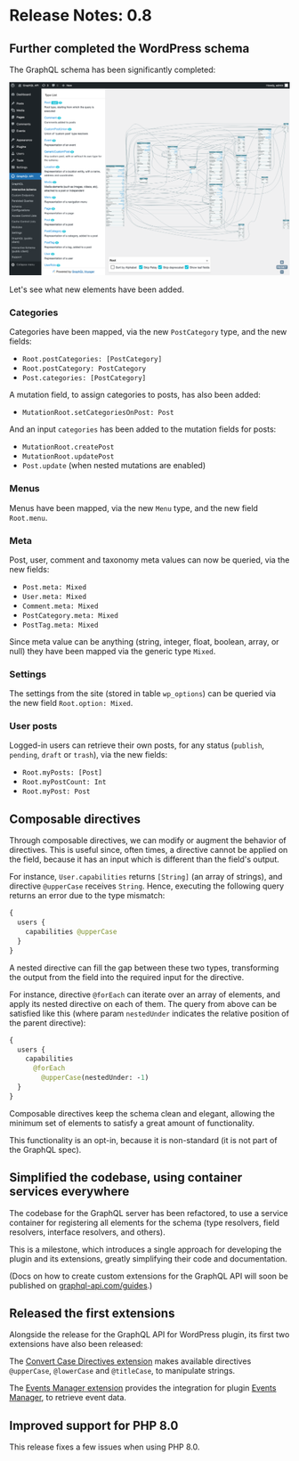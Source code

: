 # Release Notes: 0.8

## Further completed the WordPress schema

The GraphQL schema has been significantly completed:

<a href="../../images/graphql-schema-v08.png" target="_blank">![GraphQL schema](../../images/graphql-schema-v08.png)</a>

Let's see what new elements have been added.

### Categories

Categories have been mapped, via the new `PostCategory` type, and the new fields:

- `Root.postCategories: [PostCategory]`
- `Root.postCategory: PostCategory`
- `Post.categories: [PostCategory]`

A mutation field, to assign categories to posts, has also been added:

- `MutationRoot.setCategoriesOnPost: Post`

And an input `categories` has been added to the mutation fields for posts:

- `MutationRoot.createPost`
- `MutationRoot.updatePost`
- `Post.update` (when nested mutations are enabled)

### Menus

Menus have been mapped, via the new `Menu` type, and the new field `Root.menu`.

### Meta

Post, user, comment and taxonomy meta values can now be queried, via the new fields:

- `Post.meta: Mixed`
- `User.meta: Mixed`
- `Comment.meta: Mixed`
- `PostCategory.meta: Mixed`
- `PostTag.meta: Mixed`

Since meta value can be anything (string, integer, float, boolean, array, or null) they have been mapped via the generic type `Mixed`.

### Settings

The settings from the site (stored in table `wp_options`) can be queried via the new field `Root.option: Mixed`.

### User posts

Logged-in users can retrieve their own posts, for any status (`publish`, `pending`, `draft` or `trash`), via the new fields:

- `Root.myPosts: [Post]`
- `Root.myPostCount: Int`
- `Root.myPost: Post`

## Composable directives

Through composable directives, we can modify or augment the behavior of directives. This is useful since, often times, a directive cannot be applied on the field, because it has an input which is different than the field's output.

For instance, `User.capabilities` returns `[String]` (an array of strings), and directive `@upperCase` receives `String`. Hence, executing the following query returns an error due to the type mismatch:

```graphql
{
  users {
    capabilities @upperCase
  }
}
```

A nested directive can fill the gap between these two types, transforming the output from the field into the required input for the directive.

For instance, directive `@forEach` can iterate over an array of elements, and apply its nested directive on each of them. The query from above can be satisfied like this (where param `nestedUnder` indicates the relative position of the parent directive):

```graphql
{
  users {
    capabilities
      @forEach
        @upperCase(nestedUnder: -1)
  }
}
```

Composable directives keep the schema clean and elegant, allowing the minimum set of elements to satisfy a great amount of functionality.

This functionality is an opt-in, because it is non-standard (it is not part of the GraphQL spec).

## Simplified the codebase, using container services everywhere

The codebase for the GraphQL server has been refactored, to use a service container for registering all elements for the schema (type resolvers, field resolvers, interface resolvers, and others).

This is a milestone, which introduces a single approach for developing the plugin and its extensions, greatly simplifying their code and documentation.

(Docs on how to create custom extensions for the GraphQL API will soon be published on [graphql-api.com/guides](https://graphql-api.com/guides).)

## Released the first extensions

Alongside the release for the GraphQL API for WordPress plugin, its first two extensions have also been released:

The [Convert Case Directives extension](https://graphql-api.com/extensions/convert-case-directives/) makes available directives `@upperCase`, `@lowerCase` and `@titleCase`, to manipulate strings.

The [Events Manager extension](https://graphql-api.com/extensions/events-manager/) provides the integration for plugin [Events Manager](https://wordpress.org/plugins/events-manager/), to retrieve event data.

## Improved support for PHP 8.0

This release fixes a few issues when using PHP 8.0.
